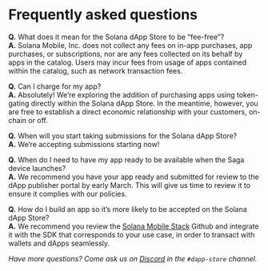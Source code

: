 
# Frequently asked questions

**Q.** What does it mean for the Solana dApp Store to be “fee-free”?<br/>
**A.** Solana Mobile, Inc. does not collect any fees on in-app purchases, app purchases, or subscriptions, nor are any fees collected on its behalf by apps in the catalog. Users may incur fees from usage of apps contained within the catalog, such as network transaction fees.

**Q.** Can I charge for my app?<br/>
**A.** Absolutely! We’re exploring the addition of purchasing apps using token-gating directly within the Solana dApp Store. In the meantime, however, you are free to establish a direct economic relationship with your customers, on-chain or off.

**Q.** When will you start taking submissions for the Solana dApp Store?<br/>
**A.** We’re accepting submissions starting now!

**Q.** When do I need to have my app ready to be available when the Saga device launches?<br/>
**A.** We recommend you have your app ready and submitted for review to the dApp publisher portal by early March. This will give us time to review it to ensure it complies with our policies.

**Q.** How do I build an app so it’s more likely to be accepted on the Solana dApp Store?<br/>
**A.** We recommend you review the [Solana Mobile Stack](https://github.com/solana-mobile/solana-mobile-stack-sdk) Github and integrate it with the SDK that corresponds to your use case, in order to transact with wallets and dApps seamlessly.

_Have more questions? Come ask us on [Discord](https://discord.gg/solanamobile) in the `#dapp-store` channel._